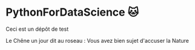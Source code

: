 # PythonForDataScience :cat:
Ceci est un dépôt de test

Le Chêne un jour dit au roseau :
Vous avez bien sujet d'accuser la Nature

